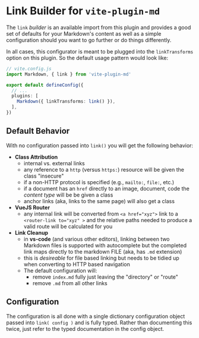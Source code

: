 # Link Builder for `vite-plugin-md`

The `link` _builder_ is an available import from this plugin and provides a good set of defaults for your Markdown's content as well as a simple configuration should you want to go further or do things differently.

In all cases, this configurator is meant to be plugged into the `linkTransforms` option on this plugin. So the default usage pattern would look like:

```ts
// vite.config.js
import Markdown, { link } from 'vite-plugin-md'

export default defineConfig({
  // ...
  plugins: [
    Markdown({ linkTransforms: link() }),
  ],
})
```

## Default Behavior

With no configuration passed into `link()` you will get the following behavior:

- **Class Attribution**
  - internal vs. external links
  - any reference to a `http` (versus `https:`) resource will be given the class "insecure"
  - if a non-HTTP protocol is specified (e.g., `mailto:`, `file:`, etc.)
  - if a document has an `href` directly to an image, document, code the _content type_ will be be given a class
  - anchor links (aka, links to the same page) will also get a class
- **VueJS Router**
  - any internal link will be converted from `<a href="xyz">` link to a `<router-link to="xyz" >` and the relative paths needed to produce a valid route will be calculated for you
- **Link Cleanup**
  - in **vs-code** (and various other editors), linking between two Markdown files is supported with autocomplete but the completed link maps directly to the markdown FILE (aka, has `.md` extension)
  - this is _desireable_ for file based linking but needs to be tidied up when converting to HTTP based navigation
  - The default configuration will:
    - remove `index.md` fully just leaving the "directory" or "route"
    - remove `.md` from all other links

## Configuration

The configuration is all done with a single dictionary configuration object passed into `link( config )` and is fully typed. Rather than documenting this twice, just refer to the typed documentation in the config object.